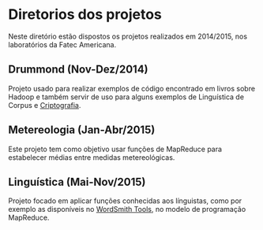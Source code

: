 # Diretorios dos projetos
Neste diretório estão dispostos os projetos realizados em 2014/2015, nos laboratórios da Fatec Americana.

## Drummond (Nov-Dez/2014)
Projeto usado para realizar exemplos de código encontrado em livros sobre Hadoop e também servir de uso para alguns exemplos de Linguística de Corpus e [Criptografia](https://github.com/z4r4tu5tr4/GECA).

## Metereologia (Jan-Abr/2015)
Este projeto tem como objetivo usar funções de MapReduce para estabelecer médias entre medidas metereológicas.

## Linguística (Mai-Nov/2015)
Projeto focado em aplicar funções conhecidas aos línguistas, como por exemplo as disponíveis no [WordSmith Tools](http://www.lexically.net/wordsmith/), no modelo de programação MapReduce.
